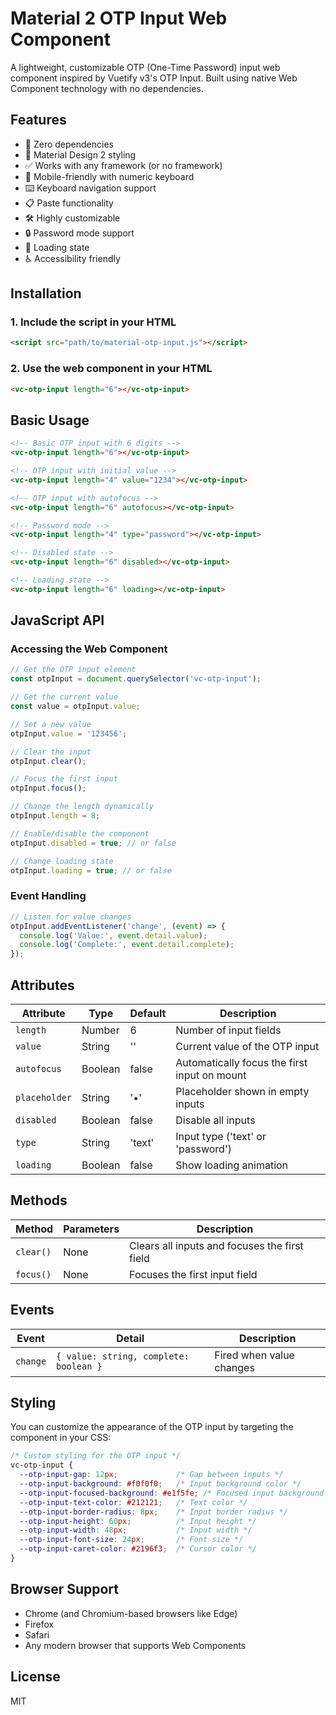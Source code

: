 # Material 2 OTP Input Web Component

A lightweight, customizable OTP (One-Time Password) input web component inspired by Vuetify v3's OTP Input. Built using native Web Component technology with no dependencies.

## Features

- 🚀 Zero dependencies
- 🎨 Material Design 2 styling
- ✅ Works with any framework (or no framework)
- 📱 Mobile-friendly with numeric keyboard
- ⌨️ Keyboard navigation support
- 📋 Paste functionality
- 🛠️ Highly customizable
- 🔒 Password mode support
- 🔄 Loading state
- ♿ Accessibility friendly

## Installation

### 1. Include the script in your HTML

```html
<script src="path/to/material-otp-input.js"></script>
```

### 2. Use the web component in your HTML

```html
<vc-otp-input length="6"></vc-otp-input>
```

## Basic Usage

```html
<!-- Basic OTP input with 6 digits -->
<vc-otp-input length="6"></vc-otp-input>

<!-- OTP input with initial value -->
<vc-otp-input length="4" value="1234"></vc-otp-input>

<!-- OTP input with autofocus -->
<vc-otp-input length="6" autofocus></vc-otp-input>

<!-- Password mode -->
<vc-otp-input length="4" type="password"></vc-otp-input>

<!-- Disabled state -->
<vc-otp-input length="6" disabled></vc-otp-input>

<!-- Loading state -->
<vc-otp-input length="6" loading></vc-otp-input>
```

## JavaScript API

### Accessing the Web Component

```javascript
// Get the OTP input element
const otpInput = document.querySelector('vc-otp-input');

// Get the current value
const value = otpInput.value;

// Set a new value
otpInput.value = '123456';

// Clear the input
otpInput.clear();

// Focus the first input
otpInput.focus();

// Change the length dynamically
otpInput.length = 8;

// Enable/disable the component
otpInput.disabled = true; // or false

// Change loading state
otpInput.loading = true; // or false
```

### Event Handling

```javascript
// Listen for value changes
otpInput.addEventListener('change', (event) => {
  console.log('Value:', event.detail.value);
  console.log('Complete:', event.detail.complete);
});
```

## Attributes

| Attribute    | Type      | Default | Description                                   |
|--------------|-----------|---------|-----------------------------------------------|
| `length`     | Number    | 6       | Number of input fields                        |
| `value`      | String    | ''      | Current value of the OTP input                |
| `autofocus`  | Boolean   | false   | Automatically focus the first input on mount  |
| `placeholder`| String    | '•'     | Placeholder shown in empty inputs             |
| `disabled`   | Boolean   | false   | Disable all inputs                            |
| `type`       | String    | 'text'  | Input type ('text' or 'password')             |
| `loading`    | Boolean   | false   | Show loading animation                        |

## Methods

| Method     | Parameters | Description                                   |
|------------|------------|-----------------------------------------------|
| `clear()`  | None       | Clears all inputs and focuses the first field |
| `focus()`  | None       | Focuses the first input field                 |

## Events

| Event     | Detail                         | Description                       |
|-----------|--------------------------------|-----------------------------------|
| `change`  | `{ value: string, complete: boolean }` | Fired when value changes       |

## Styling

You can customize the appearance of the OTP input by targeting the component in your CSS:

```css
/* Custom styling for the OTP input */
vc-otp-input {
  --otp-input-gap: 12px;             /* Gap between inputs */
  --otp-input-background: #f0f0f0;   /* Input background color */
  --otp-input-focused-background: #e1f5fe; /* Focused input background */
  --otp-input-text-color: #212121;   /* Text color */
  --otp-input-border-radius: 8px;    /* Input border radius */
  --otp-input-height: 60px;          /* Input height */
  --otp-input-width: 48px;           /* Input width */
  --otp-input-font-size: 24px;       /* Font size */
  --otp-input-caret-color: #2196f3;  /* Cursor color */
}
```

## Browser Support

- Chrome (and Chromium-based browsers like Edge)
- Firefox
- Safari
- Any modern browser that supports Web Components

## License

MIT
